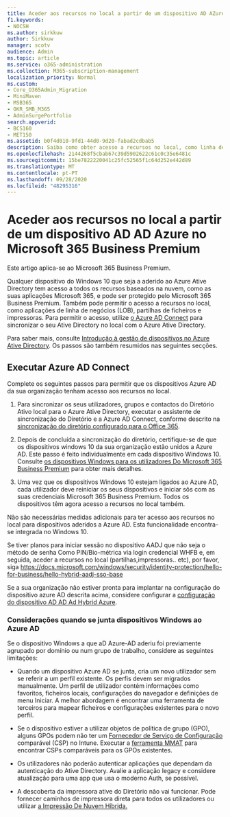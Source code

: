 ```yaml
---
title: Aceder aos recursos no local a partir de um dispositivo AD AZure ligado ao Microsoft 365 Business
f1.keywords:
- NOCSH
ms.author: sirkkuw
author: Sirkkuw
manager: scotv
audience: Admin
ms.topic: article
ms.service: o365-administration
ms.collection: M365-subscription-management
localization_priority: Normal
ms.custom:
- Core_O365Admin_Migration
- MiniMaven
- MSB365
- OKR_SMB_M365
- AdminSurgePortfolio
search.appverid:
- BCS160
- MET150
ms.assetid: b0f4d010-9fd1-44d0-9d20-fabad2cdbab5
description: Saiba como obter acesso a recursos no local, como linha de aplicações empresariais, partilhas de ficheiros e impressoras de um Azure Ative Directory que aderiu ao dispositivo Windows 10.
ms.openlocfilehash: 2144268f5cbab67c39d5902622c61c0c35e6481c
ms.sourcegitcommit: 15be7822220041c25fc52565f1c64d252e442d89
ms.translationtype: MT
ms.contentlocale: pt-PT
ms.lasthandoff: 09/28/2020
ms.locfileid: "48295316"
---
```

# <a name="access-on-premises-resources-from-an-azure-ad-joined-device-in-microsoft-365-business-premium"></a>Aceder aos recursos no local a partir de um dispositivo AD AD Azure no Microsoft 365 Business Premium

Este artigo aplica-se ao Microsoft 365 Business Premium.

Qualquer dispositivo do Windows 10 que seja a aderido ao Azure Ative Directory tem acesso a todos os recursos baseados na nuvem, como as suas aplicações Microsoft 365, e pode ser protegido pelo Microsoft 365 Business Premium. Também pode permitir o acesso a recursos no local, como aplicações de linha de negócios (LOB), partilhas de ficheiros e impressoras. Para permitir o acesso, utilize [o Azure AD Connect](https://docs.microsoft.com/azure/active-directory/connect/active-directory-aadconnect) para sincronizar o seu Ative Directory no local com o Azure Ative Directory. 

Para saber mais, consulte [Introdução à gestão de dispositivos no Azure Ative Directory](https://docs.microsoft.com/azure/active-directory/device-management-introduction).
Os passos são também resumidos nas seguintes secções.
 
## <a name="run-azure-ad-connect"></a>Executar Azure AD Connect

Complete os seguintes passos para permitir que os dispositivos Azure AD da sua organização tenham acesso aos recursos no local.
  
1. Para sincronizar os seus utilizadores, grupos e contactos do Diretório Ativo local para o Azure Ative Directory, executar o assistente de sincronização do Diretório e a Azure AD Connect, conforme descrito na [sincronização do diretório configurado para o Office 365](https://docs.microsoft.com/microsoft-365/enterprise/set-up-directory-synchronization).
    
2. Depois de concluída a sincronização do diretório, certifique-se de que os dispositivos windows 10 da sua organização estão unidos a Azure AD. Este passo é feito individualmente em cada dispositivo Windows 10. Consulte [os dispositivos Windows para os utilizadores Do Microsoft 365 Business Premium](set-up-windows-devices.md) para obter mais detalhes. 
    
3. Uma vez que os dispositivos Windows 10 estejam ligados ao Azure AD, cada utilizador deve reiniciar os seus dispositivos e iniciar sôs com as suas credenciais Microsoft 365 Business Premium. Todos os dispositivos têm agora acesso a recursos no local também.
    
Não são necessárias medidas adicionais para ter acesso aos recursos no local para dispositivos aderidos a Azure AD. Esta funcionalidade encontra-se integrada no Windows 10. 

Se tiver planos para iniciar sessão no dispositivo AADJ que não seja o método de senha Como PIN/Bio-métrica via login credencial WHFB e, em seguida, aceder a recursos no local (partilhas,impressoras.. etc), por favor, siga https://docs.microsoft.com/windows/security/identity-protection/hello-for-business/hello-hybrid-aadj-sso-base
  
Se a sua organização não estiver pronta para implantar na configuração do dispositivo azure AD descrita acima, considere configurar a [configuração do dispositivo AD AD Ad Hybrid Azure](manage-windows-devices.md).
  
### <a name="considerations-when-you-join-windows-devices-to-azure-ad"></a>Considerações quando se junta dispositivos Windows ao Azure AD

Se o dispositivo Windows a que aD Azure-AD aderiu foi previamente agrupado por domínio ou num grupo de trabalho, considere as seguintes limitações:
  
- Quando um dispositivo Azure AD se junta, cria um novo utilizador sem se referir a um perfil existente. Os perfis devem ser migrados manualmente. Um perfil de utilizador contém informações como favoritos, ficheiros locais, configurações do navegador e definições de menu Iniciar. A melhor abordagem é encontrar uma ferramenta de terceiros para mapear ficheiros e configurações existentes para o novo perfil.

- Se o dispositivo estiver a utilizar objetos de política de grupo (GPO), alguns GPOs podem não ter um [Fornecedor de Serviço de Configuração](https://docs.microsoft.com/windows/configuration/provisioning-packages/how-it-pros-can-use-configuration-service-providers) comparável (CSP) no Intune. Executar a [ferramenta MMAT](https://www.microsoft.com/download/details.aspx?id=45520) para encontrar CSPs comparáveis para os GPOs existentes.

- Os utilizadores não poderão autenticar aplicações que dependam da autenticação do Ative Directory. Avalie a aplicação legacy e considere atualização para uma app que usa o moderno Auth, se possível.

- A descoberta da impressora ative do Diretório não vai funcionar. Pode fornecer caminhos de impressora direta para todos os utilizadores ou utilizar [a Impressão De Nuvem Híbrida.](https://docs.microsoft.com/windows-server/administration/hybrid-cloud-print/hybrid-cloud-print-deploy)
